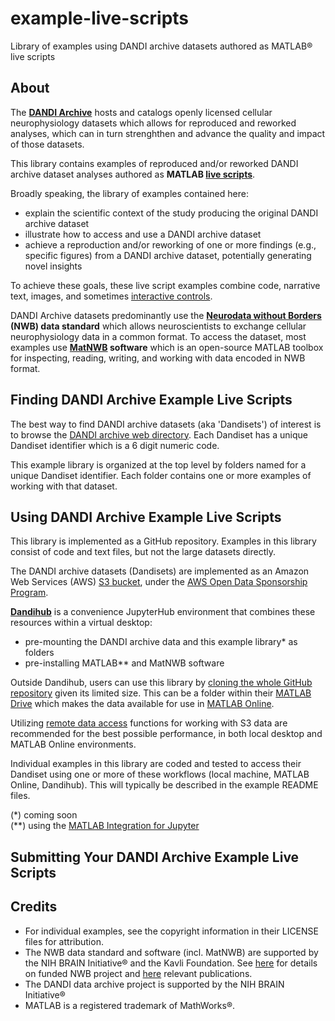 # example-live-scripts
Library of examples using DANDI archive datasets authored as MATLAB® live scripts

## About 
The **[DANDI Archive](https://dandiarchive.org/)** hosts and catalogs openly licensed cellular neurophysiology datasets which allows for reproduced and reworked analyses, which can in turn strenghthen and advance the quality and impact of those datasets.

This library contains examples of reproduced and/or reworked DANDI archive dataset analyses authored as **MATLAB [live scripts](https://www.mathworks.com/help/matlab/matlab_prog/what-is-a-live-script-or-function.html)**. 

Broadly speaking, the library of examples contained here: 
* explain the scientific context of the study producing the original DANDI archive dataset
* illustrate how to access and use a DANDI archive dataset
* achieve a reproduction and/or reworking of one or more findings (e.g., specific figures) from a DANDI archive dataset, potentially generating novel insights

To achieve these goals, these live script examples combine code, narrative text, images, and sometimes [interactive controls](https://www.mathworks.com/help/matlab/matlab_prog/add-interactive-controls-to-a-live-script.html).

DANDI Archive datasets predominantly use the **[Neurodata without Borders](https://www.nwb.org/) (NWB) data standard** which allows neuroscientists to exchange cellular neurophysiology data in a common format. To access the dataset, most examples use **[MatNWB](https://www.mathworks.com/matlabcentral/fileexchange/67741-neurodatawithoutborders-matnwb) software** which is an open-source MATLAB toolbox for inspecting, reading, writing, and working with data encoded in NWB format. 

## Finding DANDI Archive Example Live Scripts
The best way to find DANDI archive datasets (aka 'Dandisets') of interest is to browse the [DANDI archive web directory](https://dandiarchive.org/dandiset). Each Dandiset has a unique Dandiset identifier which is a 6 digit numeric code. 

This example library is organized at the top level by folders named for a unique Dandiset identifier. Each folder contains one or more examples of working with that dataset. 

## Using DANDI Archive Example Live Scripts
This library is implemented as a GitHub repository. Examples in this library consist of code and text files, but not the large datasets directly.

The DANDI archive datasets (Dandisets) are implemented as an Amazon Web Services (AWS) [S3 bucket](https://docs.aws.amazon.com/AmazonS3/latest/userguide/UsingBucket.html), under the [AWS Open Data Sponsorship Program](https://aws.amazon.com/opendata/open-data-sponsorship-program/). 

**[Dandihub](https://hub.dandiarchive.org/hub)** is a convenience JupyterHub environment that combines these resources within a virtual desktop:
* pre-mounting the DANDI archive data and this example library\* as folders
* pre-installing MATLAB\*\* and MatNWB software

Outside Dandihub, users can use this library by [cloning the whole GitHub repository](https://www.mathworks.com/help/matlab/matlab_prog/use-git-in-matlab.html) given its limited size. This can be a folder within their [MATLAB Drive](https://www.mathworks.com/products/matlab-drive.html) which makes the data available for use in [MATLAB Online](https://www.mathworks.com/products/matlab-online.html). 

Utilizing [remote data access](https://www.mathworks.com/help/matlab/import_export/work-with-remote-data.html) functions for working with S3 data are recommended for the best possible performance, in both local desktop and MATLAB Online environments. 

Individual examples in this library are coded and tested to access their Dandiset using one or more of these workflows (local machine, MATLAB Online, Dandihub). This will typically be described in the example README files. 

(\*) coming soon <br/>
(\*\*) using the [MATLAB Integration for Jupyter](https://www.mathworks.com/products/reference-architectures/jupyter.html)

## Submitting Your DANDI Archive Example Live Scripts


## Credits
* For individual examples, see the copyright information in their LICENSE files for attribution. 
* The NWB data standard and software (incl. MatNWB) are supported by the NIH BRAIN Initiative® and the Kavli Foundation. See [here](https://www.nwb.org/projects/) for details on funded NWB project and [here](https://www.nwb.org/publications/) relevant publications. 
* The DANDI data archive project is supported by the NIH BRAIN Initiative® 
* MATLAB is a registered trademark of MathWorks®.
